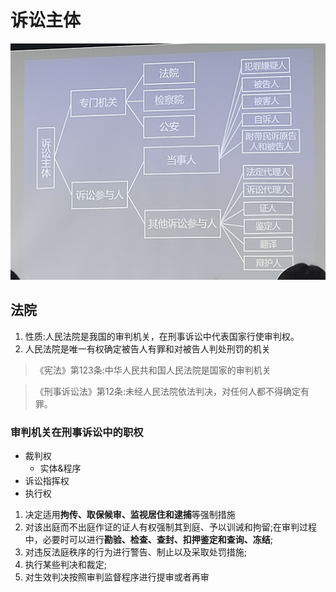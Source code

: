 # 诉讼主体

![图解]( ./img/20240227-1.jpg "20240227-1" )

## 法院

1. 性质:人民法院是我国的审判机关，在刑事诉讼中代表国家行使审判权。
2. 人民法院是唯一有权确定被告人有罪和对被告人判处刑罚的机关

>《宪法》第123条:中华人民共和国人民法院是国家的审判机关

>《刑事诉讼法》第12条:未经人民法院依法判决，对任何人都不得确定有罪。

### 审判机关在刑事诉讼中的职权

- 裁判权
  - 实体&程序
- 诉讼指挥权
- 执行权

1. 决定适用**拘传、取保候审、监视居住和逮捕**等强制措施
2. 对该出庭而不出庭作证的证人有权强制其到庭、予以训诫和拘留;在审判过程中，必要时可以进行**勘验、检查、查封、扣押鉴定和查询、冻结**;
3. 对违反法庭秩序的行为进行警告、制止以及采取处罚措施;
4. 执行某些判决和裁定;
5. 对生效判决按照审判监督程序进行提审或者再审